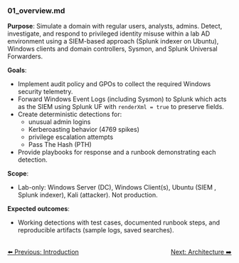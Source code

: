 ### 01_overview.md

**Purpose**: Simulate a domain with regular users, analysts, admins. Detect, investigate, and respond to privileged identity misuse within a lab AD environment using a SIEM-based approach (Splunk indexer on Ubuntu), Windows clients and domain controllers, Sysmon, and Splunk Universal Forwarders.

**Goals**:
- Implement audit policy and GPOs to collect the required Windows security telemetry.
- Forward Windows Event Logs (including Sysmon) to Splunk which acts as the SIEM using Splunk UF with `renderXml = true` to preserve fields.
- Create deterministic detections for: 
    - unusual admin logins
    - Kerberoasting behavior (4769 spikes)
    - privilege escalation attempts
    - Pass The Hash (PTH)
- Provide playbooks for response and a runbook demonstrating each detection.

**Scope**:
- Lab-only: Windows Server (DC), Windows Client(s), Ubuntu (SIEM , Splunk indexer), Kali (attacker). Not production.

**Expected outcomes**:
- Working detections with test cases, documented runbook steps, and reproducible artifacts (sample logs, saved searches).

<br>
<div style="display: flex; justify-content: space-between;">
  <a href="README.md">⬅️ Previous: Introduction</a>
  <a href="02_architecture.md">Next: Architecture ➡️</a>
</div>